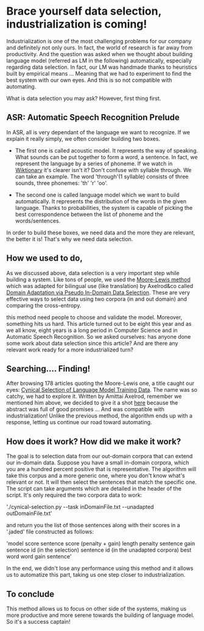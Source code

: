# Brace yourself data selection, industrialization is coming!

Industrialization is one of the most challenging problems for our company and definitely not only ours. In fact, the world of research is far away from productivity. And the question was asked when we thought about building language model (referred as LM in the following) automatically, especially regarding data selection. In fact, our LM was handmade thanks to heuristics built by empirical means ... Meaning that we had to experiment to find the best system with our own eyes. And this is so not compatible with automating.

What is data selection you may ask? However, first thing first.

## ASR: Automatic Speech Recognition Prelude

In ASR, all is very dependant of the language we want to recognize. If we explain it really simply, we often consider building two boxes.

- The first one is called acoustic model. It represents the way of speaking. What sounds can be put together to form a word, a sentence. In fact, we represent the language by a series of phoneme. If we watch in [Wiktionary](https://en.wiktionary.org/wiki/phoneme) it's clearer isn't it? Don't confuse with syllable through. We can take an example. The word 'through'(1 syllable) consists of three sounds, three phonemes: 'th' 'r' 'oo'.

- The second one is called language model which we want to build automatically. It represents the distribution of the words in the given language. Thanks to probabilities, the system is capable of picking the best correspondence between the list of phoneme and the words/sentences.

In order to build these boxes, we need data and the more they are relevant, the better it is! That's why we need data selection.

## How we used to do,

As we discussed above, data selection is a very important step while building a system. Like tons of people, we used the [Moore-Lewis method](http://www.aclweb.org/anthology/P10-2041) which was adapted for bilingual use (like translation) by Axelrod&co called [Domain Adaptation via Pseudo In-Domain Data Selection](https://aclanthology.info/pdf/D/D11/D11-1033.pdf). These are very effective ways to select data using two corpora (in and out domain) and comparing the cross-entropy.

this method need people to choose and validate the model. Moreover, something hits us hard. This article turned out to be eight this year and as we all know, eight years is a long period in Computer Science and in Automatic Speech Recognition. So we asked ourselves: has anyone done some work about data selection since this article? And are there any relevant work ready for a more industrialized turn?

## Searching.... Finding!

After browsing 178 articles quoting the Moore-Lewis one, a title caught our eyes: [Cynical Selection of Language Model Training Data](https://arxiv.org/pdf/1709.02279.pdf). The name was so catchy, we had to explore it. Written by Amittai Axelrod, remember we mentioned him above, we decided to give it a shot [here](https://github.com/allo-media/cynical-selection) because the abstract was full of good promises ... And was compatible with industrialization! Unlike the previous method, the algorithm ends up with a response, letting us continue our road toward automating.

## How does it work? How did we make it work?

The goal is to selection data from our out-domain corpora that can extend our in-domain data. Suppose you have a small in-domain corpora, which you are a hundred percent positive that is representative. The algorithm will take this corpus and a more generic one, where you don't know what's relevant or not. It will then select the sentences that match the specific one. The script can take arguments which are detailed in the header of the script. It's only required the two corpora data to work:

'./cynical-selection.py --task inDomainFile.txt --unadapted outDomainFile.txt'

and return you the list of those sentences along with their scores in a '.jaded' file constructed as follows:

'model score sentence score (penalty + gain) length penalty sentence gain sentence id (in the selection) sentence id (in the unadapted corpora) best word word gain sentence'

In the end, we didn't lose any performance using this method and it allows us to automatize this part, taking us one step closer to industrialization.

## To conclude

This method allows us to focus on other side of the systems, making us more productive and more serene towards the building of language model. So it's a success captain!
